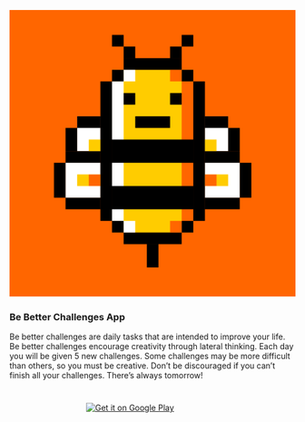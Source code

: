 
![](/images/icon.png)
### Be Better Challenges App

Be better challenges are daily tasks that are intended to improve your life. Be better challenges encourage creativity through lateral thinking. Each day you will be given 5 new challenges. Some challenges may be more difficult than others, so you must be creative. Don’t be discouraged if you can’t finish all your challenges. There’s always tomorrow!

<a href="https://apps.apple.com/us/app/be-better-challenges/id1492528710?mt=8" style="display:inline-block;overflow:hidden;background:url(https://linkmaker.itunes.apple.com/en-us/badge-lrg.svg?releaseDate=2020-02-09&kind=iossoftware&bubble=ios_apps) no-repeat;width:135px;height:40px;"></a><a href='https://play.google.com/store/apps/details?id=com.kingpixel.be_better_challenges&pcampaignid=pcampaignidMKT-Other-global-all-co-prtnr-py-PartBadge-Mar2515-1'><img alt='Get it on Google Play' height="60" src='https://play.google.com/intl/en_us/badges/static/images/badges/en_badge_web_generic.png'/></a>
